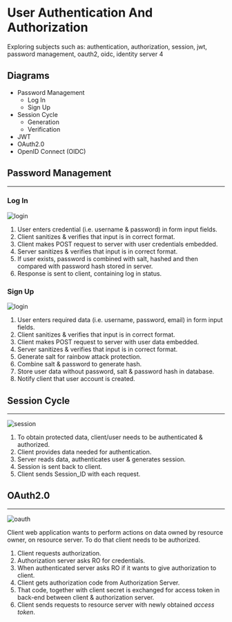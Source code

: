# User Authentication And Authorization
Exploring subjects such as: authentication, authorization, session, jwt, password management, oauth2, oidc, identity server 4

## Diagrams
* Password Management
  * Log In
  * Sign Up
* Session Cycle
  * Generation
  * Verification
* JWT
* OAuth2.0
* OpenID Connect (OIDC)
## Password Management
----------
### Log In
![login](Diagrams/LogIn.svg)
1. User enters credential (i.e. username & password) in form input fields.
2. Client sanitizes & verifies that input is in correct format.
3. Client makes POST request to server with user credentials embedded.
4. Server sanitizes & verifies that input is in correct format.
5. If user exists, password is combined with salt, hashed and then compared with password hash stored in server.
6. Response is sent to client, containing log in status.
### Sign Up
![login](Diagrams/SignUp.svg)
1. User enters required data (i.e. username, password, email) in form input fields.
2. Client sanitizes & verifies that input is in correct format.
3. Client makes POST request to server with user data embedded.
4. Server sanitizes & verifies that input is in correct format.
5. Generate salt for rainbow attack protection.
6. Combine salt & password to generate hash.
7. Store user data without password, salt & password hash in database.
8. Notify client that user account is created.
## Session Cycle
----------
![session](Diagrams/SessionCycle.svg)
1. To obtain protected data, client/user needs to be authenticated & authorized.
2. Client provides data needed for authentication.
3. Server reads data, authenticates user & generates session.
4. Session is sent back to client.
5. Client sends Session_ID with each request.
## OAuth2.0
----------
![oauth](Diagrams/OAuth.svg)

Client web application wants to perform actions on data owned by resource owner, on resource server. To do that client needs to be authorized.
1. Client requests authorization.
2. Authorization server asks RO for credentials.
3. When authenticated server asks RO if it wants to give authorization to client.
4. Client gets authorization code from Authorization Server.
5. That code, together with client secret is exchanged for access token in back-end between client & authorization server.
6. Client sends requests to resource server with newly obtained *access token*.